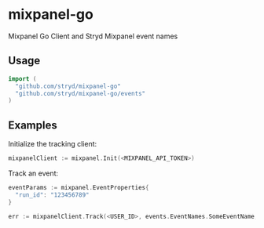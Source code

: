 # mixpanel-go

Mixpanel Go Client and Stryd Mixpanel event names

## Usage

```go
import (
  "github.com/stryd/mixpanel-go"
  "github.com/stryd/mixpanel-go/events"
)
```

## Examples

Initialize the tracking client:

```go
mixpanelClient := mixpanel.Init(<MIXPANEL_API_TOKEN>)
```

Track an event:

```go
eventParams := mixpanel.EventProperties{
  "run_id": "123456789"
}

err := mixpanelClient.Track(<USER_ID>, events.EventNames.SomeEventName, &eventParams)
```
